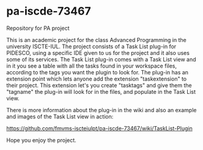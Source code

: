 # pa-iscde-73467
Repository for PA project

This is an academic project for the class Advanced Programming in the university ISCTE-IUL.
The project consists of a Task List plug-in for PIDESCO, using a specific IDE given to us for the project and it also uses some of its services.
The Task List plug-in comes with a Task List view and in it you see a table with all the tasks found in your workspace files, according to the tags you want the plugin to look for.
The plug-in has an extension point which lets anyone add the extension "taskextension" to their project. This extension let's you create "tasktags" and give them the "tagname" the plug-in will look for in the files, and populate in the Task List view. 

There is more information about the plug-in in the wiki and also an example and images of the Task List view in action: 

https://github.com/fmvms-iscteiulpt/pa-iscde-73467/wiki/TaskList-Plugin

Hope you enjoy the project.
